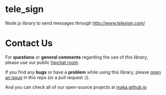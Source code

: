 tele_sign
=========

Node.js library to send messages through http://www.telesign.com/

Contact Us
==========

For **questions** or **general comments** regarding the use of this library, please use our public
[hipchat room](https://www.hipchat.com/gpBpW3SsT).

If you find any **bugs** or have a **problem** while using this library, please [open an issue](https://github.com/inaka/tele_sign/issues/new) in this repo (or a pull request :)).

And you can check all of our open-source projects at [inaka.github.io](http://inaka.github.io)
